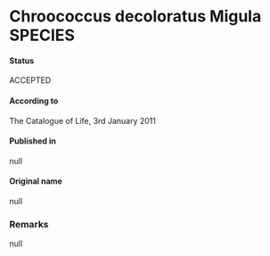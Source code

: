 # Chroococcus decoloratus Migula SPECIES

#### Status
ACCEPTED

#### According to
The Catalogue of Life, 3rd January 2011

#### Published in
null

#### Original name
null

### Remarks
null